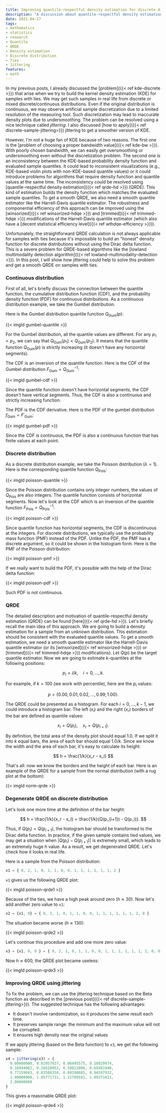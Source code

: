 ```yaml
---
title: Improving quantile-respectful density estimation for discrete distributions using jittering
description: "A discussion about quantile-respectful density estimation problems for distributions with discrete features"
date: 2021-04-27
tags:
- mathematics
- statistics
- research
- Quantile
- QRDE
- Density estimation
- Discrete distribution
- Ties
- Jittering
features:
- math
---
```


In my previous posts, I already discussed the [problem]({{< ref kde-discrete >}}) that arise
  when we try to build the kernel density estimation (KDE) for samples with ties.
We may get such samples in real life from discrete or mixed discrete/continuous distributions.
Even if the original distribution is continuous,
  we may observe artificial sample discretization due to a limited resolution of the measuring tool.
Such discretization may lead to inaccurate density plots due to undersmoothing.
The problem can be resolved using a nice technique called *jittering*.
I also discussed [how to apply]({{< ref discrete-sample-jittering>}}) jittering to get a smoother version of KDE.

However, I'm not a huge fan of KDE because of two reasons.
The first one is the [problem of choosing a proper bandwidth value]({{< ref kde-bw >}}).
With poorly chosen bandwidth, we can easily get oversmoothing or undersmoothing even without the discretization problem.
The second one is an inconsistency between the KDE-based probability density function and evaluated sample quantiles.
It could lead to inconsistent visualizations (e.g., KDE-based violin plots with non-KDE-based quantile values)
  or it could introduce problems for algorithms that require density function and quantile values at the same time.
The inconsistency could be resolved using [quantile-respectful density estimation]({{< ref qrde-hd >}}) (QRDE).
This kind of estimation builds the density function which matches the evaluated sample quantiles.
To get a smooth QRDE, we also need a smooth quantile estimator like the Harrell-Davis quantile estimator.
The robustness and componential efficiency of this approach can be improved using
  the [winsorized]({{< ref winsorized-hdqe >}}) and [trimmed]({{< ref trimmed-hdqe >}})
  modifications of the Harrell-Davis quantile estimator
  (which also have a [decent statistical efficiency level]({{< ref wthdqe-efficiency >}})).

Unfortunately, the straightforward QRDE calculation is not always applicable for samples with ties
  because it's impossible to build an "honest" density function for discrete distributions
  without using the Dirac delta function.
This is a severe problem for QRDE-based algorithms like the
  [lowland multimodality detection algorithm]({{< ref lowland-multimodality-detection >}}).
In this post, I will show how jittering could help to solve this problem and get a smooth QRDE on samples with ties.

<!--more-->

### Continuous distribution

First of all, let's briefly discuss the connection between
  the quantile function,
  the cumulative distribution function (CDF),
  and the probability density function (PDF)
  for continuous distributions.
As a continuous distribution example, we take the Gumbel distribution.

Here is the Gumbel distribution quantile function $Q_{\textrm{Gum}}(p)$:

{{< imgld gumbel-quantile >}}

For the Gumbel distribution, all the quantile values are different.
For any $p_1 < p_2$, we can say that $Q_{\textrm{Gum}}(p_1) < Q_{\textrm{Gum}}(p_2)$.
It means that the quantile function $Q_{\textrm{Gum}}(p)$ is strictly increasing
  (it doesn't have any horizontal segments).

The CDF is an inversion of the quantile function.
Here is the CDF of the Gumbel distribution $F_{\textrm{Gum}} = Q^{-1}_{\textrm{Gum}}$:

{{< imgld gumbel-cdf >}}

Since the quantile function doesn't have horizontal segments,
  the CDF doesn't have vertical segments.
Thus, the CDF is also a continuous and strictly increasing function.

The PDF is the CDF derivative.
Here is the PDF of the gumbel distribution $f_{\textrm{Gum}} = F'_{\textrm{Gum}}$:

{{< imgld gumbel-pdf >}}

Since the CDF is continuous, the PDF is also a continuous function that has finite values at each point.

### Discrete distribution

As a discrete distribution example, we take the Poisson distribution ($\lambda = 1$).
Here is the corresponding quantile function $Q_{\textrm{Pois}}$:

{{< imgld poisson-quantile >}}

Since the Poisson distribution contains only integer numbers, the values of $Q_{\textrm{Pois}}$ are also integers.
The quantile function consists of horizontal segments.
Now let's look at the CDF which is an inversion of the quantile function $F_{\textrm{Pois}} = Q^{-1}_{\textrm{Pois}}$:

{{< imgld poisson-cdf >}}

Since quantile function has horizontal segments,
  the CDF is discontinuous at the integers.
For discrete distributions, we typically use the probability mass function (PMF) instead of the PDF.
Unlike the PDF, the PMF has a discrete argument, so it could be shown in the histogram form.
Here is the PMF of the Poisson distribution:

{{< imgld poisson-pmf >}}

If we really want to build the PDF, it's possible with the help of the Dirac delta function:

{{< imgld poisson-pdf >}}

Such PDF is not continuous.

### QRDE

The detailed description and motivation of quantile-respectful density estimation (QRDE)
  can be found [here]({{< ref qrde-hd >}}).
Let's briefly recall the main idea of this approach.
We are going to build a density estimation for a sample from an unknown distribution.
This estimation should be consistent with the evaluated quantile values.
To get a smooth estimation, we need a smooth quantile estimator like the Harrell-Davis quantile estimator
 (or its [winsorized]({{< ref winsorized-hdqe >}}) or [trimmed]({{< ref trimmed-hdqe >}}) modifications).
Let $Q(p)$ be the target quantile estimator.
Now we are going to estimate $k$-quantiles at the following positions:

$$
p_i = i / k, \quad i = 0, \ldots, k.
$$

For example, if $k = 100$ (we work with percentile), here are the $p_i$ values:

$$
p = \{ 0.00, 0.01, 0.02, \ldots, 0.99, 1.00 \}.
$$

The QRDE could be presented as a histogram.
For each $i = 0, \ldots, k - 1$, we could introduce a histogram bar.
The left ($x_l$) and the right ($x_r$) borders of the bar are defined as quantile values:

$$
x_l = Q(p_i), \quad x_r = Q(p_{i+1}).
$$

By definition, the total area of the density plot should equal $1.0$.
If we split it into $k$ equal bars, the area of each bar should equal $1.0 / k$.
Since we know the width and the area of each bar, it's easy to calculate its height:

$$
h = \frac{1/k}{x_r - x_l}
$$

That's all: now we know the borders and the height of each bar.
Here is an example of the QRDE for a sample from the normal distribution
  (with a rug plot at the bottom):

{{< imgld norm-qrde >}}

### Degenerate QRDE on discrete distribution

Let's look one more time at the definition of the bar height:

$$
h = \frac{1/k}{x_r - x_l} = \frac{1/k}{Q(p_{i+1}) - Q(p_i)}.
$$

Thus, if $Q(p_i) = Q(p_{i+1})$, the histogram bar should be transformed to the Dirac delta function.
In practice, if the given sample contains tied values,
  we may get a situation when $|Q(p_i) - Q(p_{i+1})|$ is extremely small,
  which leads to an extremely huge $h$ value.
As a result, we get degenerated QRDE.
Let's check how it looks in real life.

Here is a sample from the Poisson distribution:

```js
x1 = { 0, 2, 1, 0, 1, 1, 0, 0, 1, 1, 1, 1, 1, 1, 2 }
```

`x1` gives us the following QRDE plot:

{{< imgld poisson-qrde1 >}}

Because of the ties, we have a high peak around zero ($h \approx 30$).
Now let's add another zero value to `x1`:

```js
x2 = {x1, 0} = { 0, 2, 1, 0, 1, 1, 0, 0, 1, 1, 1, 1, 1, 1, 2, 0 }
```

The situation became worse ($h \approx 130$):

{{< imgld poisson-qrde2 >}}

Let's continue this procedure and add one more zero value:

```js
x3 = {x1, 0, 0 } = { 0, 2, 1, 0, 1, 1, 0, 0, 1, 1, 1, 1, 1, 1, 2, 0, 0 }
```

Now $h \approx 600$, the QRDE plot became useless:

{{< imgld poisson-qrde3 >}}

### Improving QRDE using jittering

To fix the problem, we can use the jittering technique based on the Beta function as described in the
  [previous post]({{< ref discrete-sample-jittering>}}).
The suggested technique has the following advantages:

* It doesn't involve randomization, so it produces the same result each time.
* It preserves sample range: the minimum and the maximum value will not be corrupted.
* It ensures high density near the original values

If we apply jittering (based on the Beta function) to `x3`, we get the following sample:

```js
x4 = jittering(x3) = {
  0.00000000, 0.02957037, 0.06495575, 0.10929974, 
  0.16944062, 0.26618052, 0.58622006, 0.69481940,
  0.77159043, 0.83508358, 0.89198685, 0.94597932,
  1.00000000, 1.05771731, 1.12709591, 1.89371011,
  2.00000000
}
```

This gives a reasonable QRDE plot:

{{< imgld poisson-qrde4 >}}